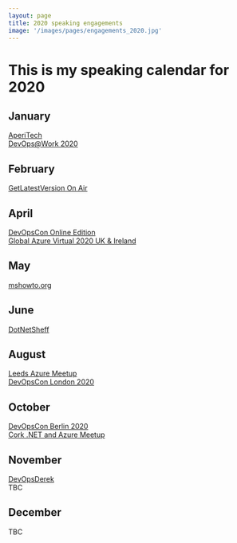 ```yaml
---
layout: page
title: 2020 speaking engagements
image: '/images/pages/engagements_2020.jpg'
---
```


# This is my speaking calendar for 2020

January
---
[AperiTech](https://community.codemotion.com/domusdotnet/meetups/meetup-aperitech-roma-di-gennaio-di-domusdotnet)  
[DevOps@Work 2020](https://www.eventbrite.it/e/biglietti-devops-work-2020-81206162819)

February
---
[GetLatestVersion On Air](https://www.eventbrite.it/e/biglietti-getlatestversion-on-air-febbraio-2020-91018122655?ref=estw)

April
---
[DevOpsCon Online Edition](https://devopscon.io/london/devopscon-online-edition-london/?go=ok)  
[Global Azure Virtual 2020 UK & Ireland](https://azureglobalbootcamp2020.azurewebsites.net/#modal-speaker-13)

May
---
[mshowto.org](https://www.mshowto.org/github-azure-devops-cok-karisik-belki-de-degil-webcastine-davetlisiniz.html)

June
---
[DotNetSheff](https://www.meetup.com/dotnetsheff/events/270218933)  

August
---
[Leeds Azure Meetup](https://www.meetup.com/LeedsAzure/events/271747008/)  
[DevOpsCon London 2020](https://devopscon.io/business-company-culture/transforming-the-impossible-a-successful-lean-story/)  

October
---
[DevOpsCon Berlin 2020](https://devopscon.io/business-company-culture/transforming-the-impossible-a-successful-lean-story/)  
[Cork .NET and Azure Meetup](https://www.meetup.com/CorkDotNetAzure/events/273027035/)  

November
---
[DevOpsDerek](https://www.youtube.com/DevOpsDerek)  
TBC  

December
---
TBC